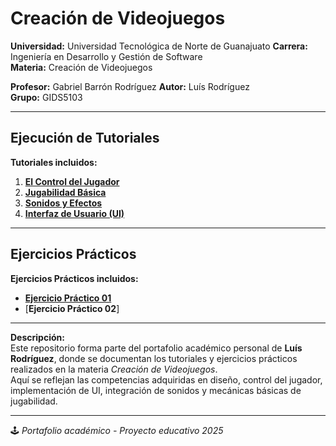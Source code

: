 # Creación de Videojuegos

**Universidad:** Universidad Tecnológica de Norte de Guanajuato
**Carrera:** Ingeniería en Desarrollo y Gestión de Software  
**Materia:** Creación de Videojuegos

**Profesor:** Gabriel Barrón Rodríguez
**Autor:** Luís Rodríguez  
**Grupo:** GIDS5103

---

## Ejecución de Tutoriales

**Tutoriales incluidos:**

1. [**El Control del Jugador**](https://docs.google.com/document/d/1GqfgQTksLk3Rhf_INSn8aV_M8sbDctXSHwTa4Ev8JZQ/edit?usp=sharing)  
2. [**Jugabilidad Básica**](./tutoriales/jugabilidad-basica)  
3. [**Sonidos y Efectos**](./tutoriales/sonidos-y-efectos)  
4. [**Interfaz de Usuario (UI)**](./tutoriales/ui)  

---

## Ejercicios Prácticos 

**Ejercicios Prácticos incluidos:**

- [**Ejercicio Práctico 01**](./ejercicios/ejercicio-01)  
- [**Ejercicio Práctico 02**]

---

**Descripción:**  
Este repositorio forma parte del portafolio académico personal de **Luís Rodríguez**, donde se documentan los tutoriales y ejercicios prácticos realizados en la materia *Creación de Videojuegos*.  
Aquí se reflejan las competencias adquiridas en diseño, control del jugador, implementación de UI, integración de sonidos y mecánicas básicas de jugabilidad.

---

🕹️ *Portafolio académico - Proyecto educativo 2025*
